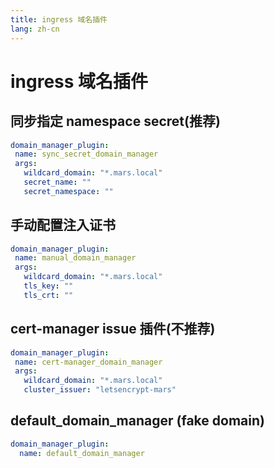 ```yaml
---
title: ingress 域名插件
lang: zh-cn
---
```


# ingress 域名插件

## 同步指定 namespace secret(推荐)

```yaml
domain_manager_plugin:
 name: sync_secret_domain_manager
 args:
   wildcard_domain: "*.mars.local"
   secret_name: ""
   secret_namespace: ""
```

## 手动配置注入证书

```yaml
domain_manager_plugin:
 name: manual_domain_manager
 args:
   wildcard_domain: "*.mars.local"
   tls_key: ""
   tls_crt: ""
```

## cert-manager issue 插件(不推荐)

```yaml
domain_manager_plugin:
 name: cert-manager_domain_manager
 args:
   wildcard_domain: "*.mars.local"
   cluster_issuer: "letsencrypt-mars"
```

## default_domain_manager (fake domain)

```yaml
domain_manager_plugin:
  name: default_domain_manager
```
